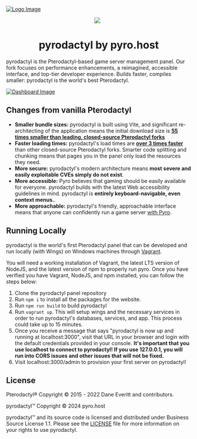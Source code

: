 [![Logo Image](https://i.imgur.com/rrp2f0j.png)](https://panel.pyro.host)

<p align="center">
 <a aria-label="Pyro logo" href="https://pyro.host"><img src="https://i.imgur.com/uvIy6cI.png"></a>
 <a aria-label="Join the Pyro community on Discord" href="https://discord.gg/fxeRFRbhQh?utm_source=githubreadme&utm_medium=readme&utm_campaign=OSSLAUNCH&utm_id=OSSLAUNCH"><img alt="" src="https://i.imgur.com/qSfKisV.png"></a>
 <a aria-label="Licensed under Business Source License 1.1" href="https://github.com/pyrohost/panel/blob/main/LICENSE"><img alt="" src="https://i.imgur.com/DHx8Cz6.png"></a>
</p>

<h1 align="center">pyrodactyl by pyro.host</h1>

pyrodactyl is the Pterodactyl-based game server management panel. Our fork focuses on performance enhancements, a reimagined, accessible interface, and top-tier developer experience. Builds faster, compiles smaller: pyrodactyl is the world's best Pterodactyl.

[![Dashboard Image](https://pyro.host/img/panel1.jpg)](https://panel.pyro.host)

## Changes from vanilla Pterodactyl

- **Smaller bundle sizes:** pyrodactyl is built using Vite, and significant re-architecting of the application means the initial download size is **[55 times smaller than leading, closed-source Pterodactyl forks](https://i.imgur.com/tKWLHhR.png)**
- **Faster loading times:** pyrodactyl's load times are **[over 3 times faster](https://i.imgur.com/28XxmMi.png)** than other closed-source Pterodactyl forks. Smarter code splitting and chunking means that pages you in the panel only load the resources they need.
- **More secure:** pyrodactyl's modern architecture means **most severe and easily exploitable CVEs simply do not exist**.
- **More accessible:** Pyro believes that gaming should be easily available for everyone. pyrodactyl builds with the latest Web accessibility guidelines in mind. pyrodactyl is **entirely keyboard-navigable, even context menus.**.
- **More approachable:** pyrodactyl's friendly, approachable interface means that anyone can confidently run a game server [with Pyro](https://pyro.host).

## Running Locally

pyrodactyl is the world's first Pterodactyl panel that can be developed and run locally (with Wings) on Windows machines through [Vagrant](https://www.vagrantup.com/). 

You will need a working installation of Vagrant, the latest LTS version of NodeJS, and the latest version of npm to properly run pyro. Once you have verified you have Vagrant, NodeJS, and npm installed, you can follow the steps below:
1) Clone the pyrodactyl panel repository
2) Run `npm i` to install all the packages for the website.
3) Run `npm run build` to build pyrodactyl
4) Run `vagrant up`. This will setup wings and the necessary services in order to run pyrodactyl's databases, services, and app. This process could take up to 15 minutes. 
5) Once you receive a message that says "pyrodactyl is now up and running at localhost:3000", visit that URL in your browser and login with the default credentials provided in your console. **It's important that you use localhost to connect to pyrodactyl! If you use 127.0.0.1, you will run into CORS issues and other issues that will not be fixed.**
6) Visit localhost:3000/admin to provision your first server on pyrodactyl!

## License

Pterodactyl® Copyright © 2015 - 2022 Dane Everitt and contributors.

pyrodactyl™ Copyright © 2024 pyro.host

pyrodactyl™ and its source code is licensed and distributed under Business Source License 1.1. Please see the [LICENSE](https://github.com/pyrohost/panel/blob/main/LICENSE) file for more information on your rights to use pyrodactyl.
